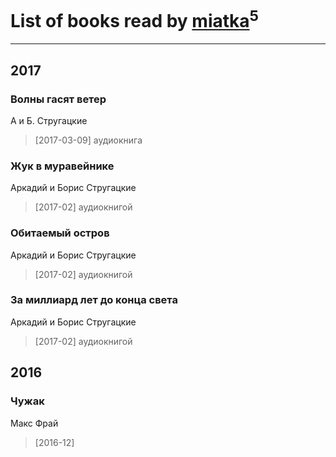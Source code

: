 # List of books read by [miatka](http://vk.com/id35140437)<sup>5</sup>
---

## 2017

### Волны гасят ветер
А и Б. Стругацкие
> [2017-03-09] аудиокнига


### Жук в муравейнике
Аркадий и Борис Стругацкие
> [2017-02] аудиокнигой


### Обитаемый остров
Аркадий и Борис Стругацкие
> [2017-02] аудиокнигой


### За миллиард лет до конца света
Аркадий и Борис Стругацкие
> [2017-02] аудиокнигой



## 2016

### Чужак
Макс Фрай
> [2016-12] 



